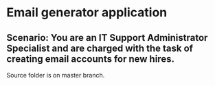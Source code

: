 # Email generator application
Scenario: You are an IT Support Administrator Specialist and are charged with the task of creating email accounts for new hires.
------------------------------------------------------------------------------------------------------------------------------
Source folder is on master branch.
